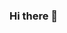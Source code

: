 ### Hi there 👋

<!--
**shouryaravula19/shouryaravula19** is a ✨ _special_ ✨ repository because its `README.md` (this file) appears on your GitHub profile.

Here are some ideas to get you started:

- 🔭 I’m currently working on git
- 🌱 I’m currently learning drRacket
- 👯 I’m looking to collaborate on projects
- 🤔 I’m looking for help with coding
- 💬 Ask me about anything
- 📫 How to reach me: ravula.sh@northeastern.edu
- 😄 Pronouns: He/Him
- ⚡ Fun fact: Ive played soccer for 14 years
-->
